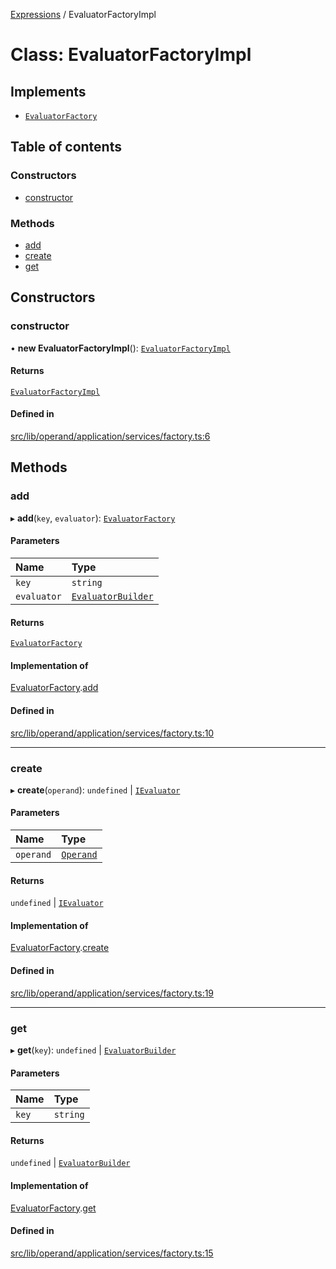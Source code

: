 [Expressions](../README.md) / EvaluatorFactoryImpl

# Class: EvaluatorFactoryImpl

## Implements

- [`EvaluatorFactory`](../interfaces/EvaluatorFactory.md)

## Table of contents

### Constructors

- [constructor](EvaluatorFactoryImpl.md#constructor)

### Methods

- [add](EvaluatorFactoryImpl.md#add)
- [create](EvaluatorFactoryImpl.md#create)
- [get](EvaluatorFactoryImpl.md#get)

## Constructors

### constructor

• **new EvaluatorFactoryImpl**(): [`EvaluatorFactoryImpl`](EvaluatorFactoryImpl.md)

#### Returns

[`EvaluatorFactoryImpl`](EvaluatorFactoryImpl.md)

#### Defined in

[src/lib/operand/application/services/factory.ts:6](https://github.com/FlavioLionelRita/3xpr/blob/7a34f03/src/lib/operand/application/services/factory.ts#L6)

## Methods

### add

▸ **add**(`key`, `evaluator`): [`EvaluatorFactory`](../interfaces/EvaluatorFactory.md)

#### Parameters

| Name | Type |
| :------ | :------ |
| `key` | `string` |
| `evaluator` | [`EvaluatorBuilder`](../interfaces/EvaluatorBuilder.md) |

#### Returns

[`EvaluatorFactory`](../interfaces/EvaluatorFactory.md)

#### Implementation of

[EvaluatorFactory](../interfaces/EvaluatorFactory.md).[add](../interfaces/EvaluatorFactory.md#add)

#### Defined in

[src/lib/operand/application/services/factory.ts:10](https://github.com/FlavioLionelRita/3xpr/blob/7a34f03/src/lib/operand/application/services/factory.ts#L10)

___

### create

▸ **create**(`operand`): `undefined` \| [`IEvaluator`](../interfaces/IEvaluator.md)

#### Parameters

| Name | Type |
| :------ | :------ |
| `operand` | [`Operand`](Operand.md) |

#### Returns

`undefined` \| [`IEvaluator`](../interfaces/IEvaluator.md)

#### Implementation of

[EvaluatorFactory](../interfaces/EvaluatorFactory.md).[create](../interfaces/EvaluatorFactory.md#create)

#### Defined in

[src/lib/operand/application/services/factory.ts:19](https://github.com/FlavioLionelRita/3xpr/blob/7a34f03/src/lib/operand/application/services/factory.ts#L19)

___

### get

▸ **get**(`key`): `undefined` \| [`EvaluatorBuilder`](../interfaces/EvaluatorBuilder.md)

#### Parameters

| Name | Type |
| :------ | :------ |
| `key` | `string` |

#### Returns

`undefined` \| [`EvaluatorBuilder`](../interfaces/EvaluatorBuilder.md)

#### Implementation of

[EvaluatorFactory](../interfaces/EvaluatorFactory.md).[get](../interfaces/EvaluatorFactory.md#get)

#### Defined in

[src/lib/operand/application/services/factory.ts:15](https://github.com/FlavioLionelRita/3xpr/blob/7a34f03/src/lib/operand/application/services/factory.ts#L15)
